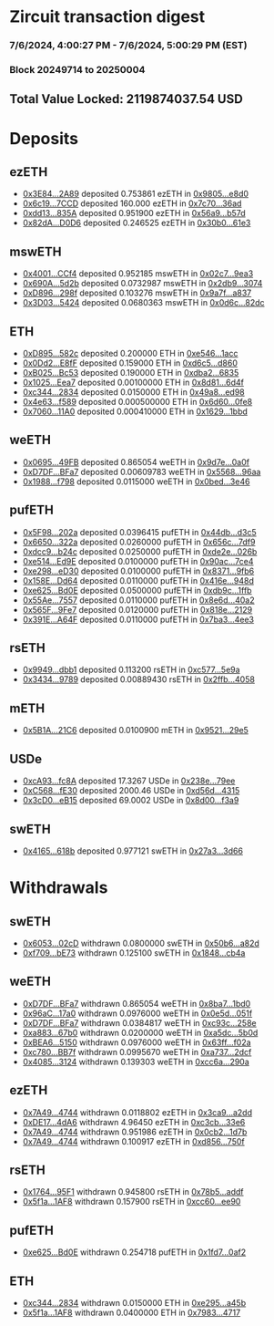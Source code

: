 # Zircuit transaction digest
### 7/6/2024, 4:00:27 PM - 7/6/2024, 5:00:29 PM (EST)
### Block 20249714 to 20250004

## Total Value Locked: 2119874037.54 USD

# Deposits
## ezETH
- [0x3E84...2A89](https://etherscan.io/address/0x3E84119225C00892293319CD5360bB9952F82A89) deposited 0.753861 ezETH in [0x9805...e8d0](https://etherscan.io/tx/0x3E84119225C00892293319CD5360bB9952F82A89)
- [0x6c19...7CCD](https://etherscan.io/address/0x6c1916c4E440BA583311dc6C3195FD5Fb3c77CCD) deposited 160.000 ezETH in [0x7c70...36ad](https://etherscan.io/tx/0x6c1916c4E440BA583311dc6C3195FD5Fb3c77CCD)
- [0xdd13...835A](https://etherscan.io/address/0xdd13BB8D2FE77999386d031B06FBB1CDE93B835A) deposited 0.951900 ezETH in [0x56a9...b57d](https://etherscan.io/tx/0xdd13BB8D2FE77999386d031B06FBB1CDE93B835A)
- [0x82dA...D0D6](https://etherscan.io/address/0x82dAca9D3BbA8b7464a00e9229468A2b6E46D0D6) deposited 0.246525 ezETH in [0x30b0...61e3](https://etherscan.io/tx/0x82dAca9D3BbA8b7464a00e9229468A2b6E46D0D6)
## mswETH
- [0x4001...CCf4](https://etherscan.io/address/0x400137F99f125146944288e5D93FD8376247CCf4) deposited 0.952185 mswETH in [0x02c7...9ea3](https://etherscan.io/tx/0x400137F99f125146944288e5D93FD8376247CCf4)
- [0x690A...5d2b](https://etherscan.io/address/0x690AEf4a3ec57115477Bb2C3E0e201E614115d2b) deposited 0.0732987 mswETH in [0x2db9...3074](https://etherscan.io/tx/0x690AEf4a3ec57115477Bb2C3E0e201E614115d2b)
- [0xD896...298f](https://etherscan.io/address/0xD8961C7f922cDAfc654E6cA73043D2E446B7298f) deposited 0.103276 mswETH in [0x9a7f...a837](https://etherscan.io/tx/0xD8961C7f922cDAfc654E6cA73043D2E446B7298f)
- [0x3D03...5424](https://etherscan.io/address/0x3D03199e4831C82EA7d67121C877905112395424) deposited 0.0680363 mswETH in [0x0d6c...82dc](https://etherscan.io/tx/0x3D03199e4831C82EA7d67121C877905112395424)
## ETH
- [0xD895...582c](https://etherscan.io/address/0xD895e0ECC177bc269890F7066ACc278b5E2b582c) deposited 0.200000 ETH in [0xe546...1acc](https://etherscan.io/tx/0xD895e0ECC177bc269890F7066ACc278b5E2b582c)
- [0x0Dd2...E8fF](https://etherscan.io/address/0x0Dd27a70791E0f6bD2960a9311baA5D1F285E8fF) deposited 0.159000 ETH in [0xd6c5...d860](https://etherscan.io/tx/0x0Dd27a70791E0f6bD2960a9311baA5D1F285E8fF)
- [0xB025...Bc53](https://etherscan.io/address/0xB0256CEFA729bAd4b20Bc4Ffa663632Eb453Bc53) deposited 0.190000 ETH in [0xdba2...6835](https://etherscan.io/tx/0xB0256CEFA729bAd4b20Bc4Ffa663632Eb453Bc53)
- [0x1025...Eea7](https://etherscan.io/address/0x10259DA77A1B5eC5ba64e1986772e27d3c3fEea7) deposited 0.00100000 ETH in [0x8d81...6d4f](https://etherscan.io/tx/0x10259DA77A1B5eC5ba64e1986772e27d3c3fEea7)
- [0xc344...2834](https://etherscan.io/address/0xc344aA64FE67301F0775D2259E939e770d222834) deposited 0.0150000 ETH in [0x49a8...ed98](https://etherscan.io/tx/0xc344aA64FE67301F0775D2259E939e770d222834)
- [0x4e63...f589](https://etherscan.io/address/0x4e63F823dFFb9F266a3c0B69b90BE47F3DAef589) deposited 0.000500000 ETH in [0x6d60...0fe8](https://etherscan.io/tx/0x4e63F823dFFb9F266a3c0B69b90BE47F3DAef589)
- [0x7060...11A0](https://etherscan.io/address/0x70602dc47B888e49dB92B475257bd9eC337711A0) deposited 0.000410000 ETH in [0x1629...1bbd](https://etherscan.io/tx/0x70602dc47B888e49dB92B475257bd9eC337711A0)
## weETH
- [0x0695...49FB](https://etherscan.io/address/0x069502bd177c994Fc96ea7b50079b34f55Da49FB) deposited 0.865054 weETH in [0x9d7e...0a0f](https://etherscan.io/tx/0x069502bd177c994Fc96ea7b50079b34f55Da49FB)
- [0xD7DF...BFa7](https://etherscan.io/address/0xD7DF7E085214743530afF339aFC420c7c720BFa7) deposited 0.00609783 weETH in [0x5568...96aa](https://etherscan.io/tx/0xD7DF7E085214743530afF339aFC420c7c720BFa7)
- [0x1988...f798](https://etherscan.io/address/0x1988082f660860dE15C4Fa37c5653CCAE2ACf798) deposited 0.0115000 weETH in [0x0bed...3e46](https://etherscan.io/tx/0x1988082f660860dE15C4Fa37c5653CCAE2ACf798)
## pufETH
- [0x5F98...202a](https://etherscan.io/address/0x5F98bAEe62589e4Bb91be5cff17e14EdAD7b202a) deposited 0.0396415 pufETH in [0x44db...d3c5](https://etherscan.io/tx/0x5F98bAEe62589e4Bb91be5cff17e14EdAD7b202a)
- [0x6650...322a](https://etherscan.io/address/0x665024dF3aD20c8B8de9fCf9152Bd6f3b903322a) deposited 0.0260000 pufETH in [0x656c...7df9](https://etherscan.io/tx/0x665024dF3aD20c8B8de9fCf9152Bd6f3b903322a)
- [0xdcc9...b24c](https://etherscan.io/address/0xdcc91Ef9F5b743786F43ad6995baaA150E74b24c) deposited 0.0250000 pufETH in [0xde2e...026b](https://etherscan.io/tx/0xdcc91Ef9F5b743786F43ad6995baaA150E74b24c)
- [0xe514...Ed9E](https://etherscan.io/address/0xe5147ae7C3dc7ae7ae02b3beC1aec180ec69Ed9E) deposited 0.0100000 pufETH in [0x90ac...7ce4](https://etherscan.io/tx/0xe5147ae7C3dc7ae7ae02b3beC1aec180ec69Ed9E)
- [0xe298...eD30](https://etherscan.io/address/0xe298101BA0E1405b3C6356677dB148a62f03eD30) deposited 0.0100000 pufETH in [0x8371...9fb6](https://etherscan.io/tx/0xe298101BA0E1405b3C6356677dB148a62f03eD30)
- [0x158E...Dd64](https://etherscan.io/address/0x158E8f300cd87e351447CCBc49b2966693A0Dd64) deposited 0.0110000 pufETH in [0x416e...948d](https://etherscan.io/tx/0x158E8f300cd87e351447CCBc49b2966693A0Dd64)
- [0xe625...Bd0E](https://etherscan.io/address/0xe625472dc262A569a0d4258fC33878da5781Bd0E) deposited 0.0500000 pufETH in [0xdb9c...1ffb](https://etherscan.io/tx/0xe625472dc262A569a0d4258fC33878da5781Bd0E)
- [0x55Ae...7557](https://etherscan.io/address/0x55Ae758502cf6095540FfebE280121A14F8D7557) deposited 0.0110000 pufETH in [0x8e6d...40a2](https://etherscan.io/tx/0x55Ae758502cf6095540FfebE280121A14F8D7557)
- [0x565F...9Fe7](https://etherscan.io/address/0x565F1314b7897d77d004c83CA4139931E3549Fe7) deposited 0.0120000 pufETH in [0x818e...2129](https://etherscan.io/tx/0x565F1314b7897d77d004c83CA4139931E3549Fe7)
- [0x391E...A64F](https://etherscan.io/address/0x391Ebb064Aa1f670285C7166989bCA547b82A64F) deposited 0.0110000 pufETH in [0x7ba3...4ee3](https://etherscan.io/tx/0x391Ebb064Aa1f670285C7166989bCA547b82A64F)
## rsETH
- [0x9949...dbb1](https://etherscan.io/address/0x99492A0806f9fA4fb3465035D34cAD303cDfdbb1) deposited 0.113200 rsETH in [0xc577...5e9a](https://etherscan.io/tx/0x99492A0806f9fA4fb3465035D34cAD303cDfdbb1)
- [0x3434...9789](https://etherscan.io/address/0x34349c5569e7B846c3558961552D2202760A9789) deposited 0.00889430 rsETH in [0x2ffb...4058](https://etherscan.io/tx/0x34349c5569e7B846c3558961552D2202760A9789)
## mETH
- [0x5B1A...21C6](https://etherscan.io/address/0x5B1AA687371f5F34600a4899918723d26d8521C6) deposited 0.0100900 mETH in [0x9521...29e5](https://etherscan.io/tx/0x5B1AA687371f5F34600a4899918723d26d8521C6)
## USDe
- [0xcA93...fc8A](https://etherscan.io/address/0xcA93ed0B2f7A9384Ba16F2d216747099673Bfc8A) deposited 17.3267 USDe in [0x238e...79ee](https://etherscan.io/tx/0xcA93ed0B2f7A9384Ba16F2d216747099673Bfc8A)
- [0xC568...fE30](https://etherscan.io/address/0xC568786A191732751A8e4b54e5e38fe11D5afE30) deposited 2000.46 USDe in [0xd56d...4315](https://etherscan.io/tx/0xC568786A191732751A8e4b54e5e38fe11D5afE30)
- [0x3cD0...eB15](https://etherscan.io/address/0x3cD061F7aFAD0e05f4B136A1eb88b8Cc6271eB15) deposited 69.0002 USDe in [0x8d00...f3a9](https://etherscan.io/tx/0x3cD061F7aFAD0e05f4B136A1eb88b8Cc6271eB15)
## swETH
- [0x4165...618b](https://etherscan.io/address/0x4165ac75516763DAE3481a5143f31F7B11ed618b) deposited 0.977121 swETH in [0x27a3...3d66](https://etherscan.io/tx/0x4165ac75516763DAE3481a5143f31F7B11ed618b)
# Withdrawals
## swETH
- [0x6053...02cD](https://etherscan.io/address/0x60539220af9b782Fe798e4955e55684ccebd02cD) withdrawn 0.0800000 swETH in [0x50b6...a82d](https://etherscan.io/tx/0x60539220af9b782Fe798e4955e55684ccebd02cD)
- [0xf709...bE73](https://etherscan.io/address/0xf709F8dd3D7460596a13D063ab495EeB9729bE73) withdrawn 0.125100 swETH in [0x1848...cb4a](https://etherscan.io/tx/0xf709F8dd3D7460596a13D063ab495EeB9729bE73)
## weETH
- [0xD7DF...BFa7](https://etherscan.io/address/0xD7DF7E085214743530afF339aFC420c7c720BFa7) withdrawn 0.865054 weETH in [0x8ba7...1bd0](https://etherscan.io/tx/0xD7DF7E085214743530afF339aFC420c7c720BFa7)
- [0x96aC...17a0](https://etherscan.io/address/0x96aC1bf230C56ef9FEB38c2a75a1F5D68c4817a0) withdrawn 0.0976000 weETH in [0x0e5d...051f](https://etherscan.io/tx/0x96aC1bf230C56ef9FEB38c2a75a1F5D68c4817a0)
- [0xD7DF...BFa7](https://etherscan.io/address/0xD7DF7E085214743530afF339aFC420c7c720BFa7) withdrawn 0.0384817 weETH in [0xc93c...258e](https://etherscan.io/tx/0xD7DF7E085214743530afF339aFC420c7c720BFa7)
- [0xa883...67b0](https://etherscan.io/address/0xa8834c214791Db3342Ef97B6213baCa6012E67b0) withdrawn 0.0200000 weETH in [0xa5dc...5b0d](https://etherscan.io/tx/0xa8834c214791Db3342Ef97B6213baCa6012E67b0)
- [0xBEA6...5150](https://etherscan.io/address/0xBEA6FC51cDA0623160D94018797d73C0A3515150) withdrawn 0.0976000 weETH in [0x63ff...f02a](https://etherscan.io/tx/0xBEA6FC51cDA0623160D94018797d73C0A3515150)
- [0xc780...BB7f](https://etherscan.io/address/0xc780B842F56Be428939FfE9e0548CDd9EddFBB7f) withdrawn 0.0995670 weETH in [0xa737...2dcf](https://etherscan.io/tx/0xc780B842F56Be428939FfE9e0548CDd9EddFBB7f)
- [0x4085...3124](https://etherscan.io/address/0x408560c1Ee99A7f62731d79AeB26333f6Af23124) withdrawn 0.139303 weETH in [0xcc6a...290a](https://etherscan.io/tx/0x408560c1Ee99A7f62731d79AeB26333f6Af23124)
## ezETH
- [0x7A49...4744](https://etherscan.io/address/0x7A493Be5c2ce014cD049Bf178a1ac0Db1B434744) withdrawn 0.0118802 ezETH in [0x3ca9...a2dd](https://etherscan.io/tx/0x7A493Be5c2ce014cD049Bf178a1ac0Db1B434744)
- [0xDE17...4dA6](https://etherscan.io/address/0xDE17b1b5D9c9cA6E941EeEADC2C7657d810a4dA6) withdrawn 4.96450 ezETH in [0xc3cb...33e6](https://etherscan.io/tx/0xDE17b1b5D9c9cA6E941EeEADC2C7657d810a4dA6)
- [0x7A49...4744](https://etherscan.io/address/0x7A493Be5c2ce014cD049Bf178a1ac0Db1B434744) withdrawn 0.951986 ezETH in [0x0cb2...1d7b](https://etherscan.io/tx/0x7A493Be5c2ce014cD049Bf178a1ac0Db1B434744)
- [0x7A49...4744](https://etherscan.io/address/0x7A493Be5c2ce014cD049Bf178a1ac0Db1B434744) withdrawn 0.100917 ezETH in [0xd856...750f](https://etherscan.io/tx/0x7A493Be5c2ce014cD049Bf178a1ac0Db1B434744)
## rsETH
- [0x1764...95F1](https://etherscan.io/address/0x17641e2C1B04Ff07420150EDF0175B5dE76A95F1) withdrawn 0.945800 rsETH in [0x78b5...addf](https://etherscan.io/tx/0x17641e2C1B04Ff07420150EDF0175B5dE76A95F1)
- [0x5f1a...1AF8](https://etherscan.io/address/0x5f1aF1d8973aE5a3557f0CD690024BFBC1ca1AF8) withdrawn 0.157900 rsETH in [0xcc60...ee90](https://etherscan.io/tx/0x5f1aF1d8973aE5a3557f0CD690024BFBC1ca1AF8)
## pufETH
- [0xe625...Bd0E](https://etherscan.io/address/0xe625472dc262A569a0d4258fC33878da5781Bd0E) withdrawn 0.254718 pufETH in [0x1fd7...0af2](https://etherscan.io/tx/0xe625472dc262A569a0d4258fC33878da5781Bd0E)
## ETH
- [0xc344...2834](https://etherscan.io/address/0xc344aA64FE67301F0775D2259E939e770d222834) withdrawn 0.0150000 ETH in [0xe295...a45b](https://etherscan.io/tx/0xc344aA64FE67301F0775D2259E939e770d222834)
- [0x5f1a...1AF8](https://etherscan.io/address/0x5f1aF1d8973aE5a3557f0CD690024BFBC1ca1AF8) withdrawn 0.0400000 ETH in [0x7983...4717](https://etherscan.io/tx/0x5f1aF1d8973aE5a3557f0CD690024BFBC1ca1AF8)
